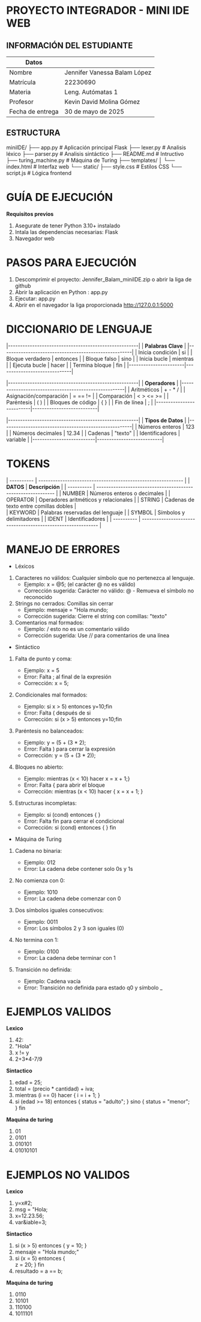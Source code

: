 # PROYECTO INTEGRADOR - MINI IDE WEB   

## INFORMACIÓN DEL ESTUDIANTE  


| **Datos**       |                                    |
|-----------------|------------------------------------|
| Nombre          | Jennifer Vanessa Balam López       |
| Matrícula       | 22230690                           |
| Materia         | Leng. Autómatas 1                  |
| Profesor        | Kevin David Molina Gómez           |
| Fecha de entrega| 30 de mayo de 2025                 |


## ESTRUCTURA 


miniIDE/
├── app.py               # Aplicación principal Flask
├── lexer.py             # Analisis léxico
├── parser.py            # Analisis sintáctico
├── README.md            # Intructivo
├── turing_machine.py    # Máquina de Turing
├── templates/
│   └── index.html       # Interfaz web
└── static/
    ├── style.css        # Estilos CSS
    └── script.js        # Lógica frontend

#  GUÍA DE EJECUCIÓN  

**Requisitos previos**
1. Asegurate de tener Python 3.10+ instalado
2. Intala las dependencias necesarias: Flask 
3. Navegador web 

# PASOS PARA EJECUCIÓN 
1. Descomprimir el proyecto: Jennifer_Balam_miniIDE.zip o abrir la liga de github 
2. Abrir la aplicación en Python : app.py
3. Ejecutar: app.py
4. Abrir en el navegador la liga proporcionada http://127.0.0.1:5000

# DICCIONARIO DE LENGUAJE 

|------------------------------------------------------|
|                 **Palabras Clave**                   |
|------------------------------------------------------|
| Inicia condición      |        si                    |
| Bloque verdadero      |     entonces                 |
| Bloque falso          |       sino                   |
| Inicia bucle          |     mientras                 |
| Ejecuta bucle         |      hacer                   |
| Termina bloque        |       fin                    |
|-----------------------|------------------------------|

|------------------------------------------------------|
|                 **Operadores**                       |
|------------------------------------------------------|
|  Aritméticos             |        + - * /            |
| Asignación/comparación   |         = == !=           |
| Comparación              |      < > <= >=            |
| Paréntesis               |         ( )               |
| Bloques de código        |         { }               |
| Fin de línea             |          ;                |
|--------------------------|---------------------------|

|------------------------------------------------------|
|                 **Tipos de Datos**                   |
|------------------------------------------------------|
| Números enteros          |          123              |
| Números decimales        |          12.34            |
| Cadenas                  |         "texto"           |
| Identificadores          |         variable          |
|--------------------------|---------------------------|

# TOKENS

| ---------- | ------------------------------------------------------------ |
| **DATOS**  | **Descripción**                                              |
| ---------- | ------------------------------------------------------------ |
|   NUMBER   | Números enteros o decimales                                  |
|  OPERATOR  | Operadores aritméticos y relacionales                        |
|   STRING   | Cadenas de texto entre comillas dobles                       |                 
|   KEYWORD  | Palabras reservadas del lenguaje                             |
|   SYMBOL   | Símbolos y delimitadores                                     |
|   IDENT    | Identificadores                                              |
| ---------- | ------------------------------------------------------------ |

# MANEJO DE ERRORES 
- Léxicos
1. Caracteres no válidos: Cualquier símbolo que no pertenezca al lenguaje.
   - Ejemplo: x = @5;    (el carácter @ no es válido)
   - Corrección sugerida: Carácter no válido: @ - Remueva el símbolo no reconocido
2. Strings no cerrados: Comillas sin cerrar
   - Ejemplo: mensaje = "Hola mundo;
   - Corrección sugerida: Cierre el string con comillas: "texto"
3. Comentarios mal formados: 
   - Ejemplo: / esto no es un comentario válido
   - Corrección sugerida: Use // para comentarios de una línea

- Sintáctico
1. Falta de punto y coma:
   - Ejemplo: x = 5
   - Error: Falta ; al final de la expresión
   - Corrección: x = 5;

2. Condicionales mal formados:
   - Ejemplo: si x > 5) entonces y=10;fin
   - Error: Falta ( después de si 
   - Corrección: si (x > 5) entonces y=10;fin

3. Paréntesis no balanceados:
   - Ejemplo: y = (5 + (3 * 2);
   - Error: Falta ) para cerrar la expresión
   - Corrección: y = (5 + (3 * 2));

4. Bloques no abierto:
   - Ejemplo: mientras (x < 10) hacer  x = x + 1;}
   - Error: Falta { para abrir el bloque
   - Corrección: mientras (x < 10) hacer { x = x + 1; }

5. Estructuras incompletas:
   - Ejemplo: si (cond) entonces { }
   - Error: Falta fin para cerrar el condicional
   - Corrección: si (cond) entonces { } fin

- Máquina de Turing

1. Cadena no binaria:
   - Ejemplo: 012
   - Error: La cadena debe contener solo 0s y 1s

2. No comienza con 0:
   - Ejemplo: 1010
   - Error: La cadena debe comenzar con 0

3. Dos símbolos iguales consecutivos:
   - Ejemplo: 0011
   - Error: Los símbolos 2 y 3 son iguales (0)

4. No termina con 1:
   - Ejemplo: 0100
   - Error: La cadena debe terminar con 1

5. Transición no definida:
   - Ejemplo: Cadena vacía
   - Error: Transición no definida para estado q0 y símbolo _

# EJEMPLOS VALIDOS

**Lexico**
1. 42:
2. "Hola"
3. x != y
4. 2+3*4-7/9

**Sintactico**
1. edad = 25;
2. total = (precio * cantidad) + iva;
3. mientras (i == 0) hacer {
    i = i + 1;
}
4. si (edad >= 18) entonces {
    status = "adulto"; 
} sino {
    status = "menor";  
} fin

**Maquina de turing**
1. 01
2. 0101
3. 010101
4. 01010101


# EJEMPLOS NO VALIDOS
**Lexico**
1. y=x#2;
2. msg = "Hola;
3. x=12.23.56;
4. var&iable=3;

**Sintactico**
1. si (x > 5) entonces {
    y = 10;
}  
2. mensaje = "Hola mundo;"
3. si (x = 5) entonces {  
    z = 20;
} fin
4. resultado = a == b;  

**Maquina de turing**
1. 0110
2. 10101
3. 110100
4. 1011101

